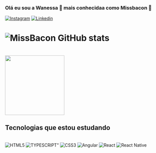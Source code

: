 ### Olá eu sou a Wanessa 🦉 mais conhecidaa como Missbacon 🐷 


[![Instagram](https://img.shields.io/badge/Instagram-E4405F?style=for-the-badge&logo=instagram&logoColor=white)](https://www.instagram.com/nya_wn)
[![Linkedin](https://img.shields.io/badge/LinkedIn-0077B5?style=for-the-badge&logo=linkedin&logoColor=white)](https://www.linkedin.com/in/wanessa-camara-38a633138/)


# ![MissBacon GitHub stats](https://github-readme-stats.vercel.app/api?username=Missbacon&show_icons=true&theme=radical) 

# <img height="195em" src="https://github-readme-stats.vercel.app/api/top-langs/?username=Missbacon&layout=compact&langs_count=7&theme=radical"/>


## Tecnologias que estou estudando 

<div style="display: inline_block"><br/>
<img align="center" alt="HTML5" src="https://img.shields.io/badge/HTML5-E34F26?style=for-the-badge&logo=html5&logoColor=white" >
<img align="center" alt=TYPESCRIPT" src="https://img.shields.io/badge/TypeScript-007ACC?style=for-the-badge&logo=typescript&logoColor=white" > 
<img align="center" alt="CSS3" src="https://img.shields.io/badge/CSS3-1572B6?style=for-the-badge&logo=css3&logoColor=white" > 
<img align="center" alt="Angular" src="https://img.shields.io/badge/Angular-DD0031?style=for-the-badge&logo=angular&logoColor=white" > 
<img align="center" alt="React" src="https://img.shields.io/badge/React-20232A?style=for-the-badge&logo=react&logoColor=61DAFB" > 
<img align="center" alt="React Native " src="https://img.shields.io/badge/React_Native-20232A?style=for-the-badge&logo=react&logoColor=61DAFB" >

</div>
